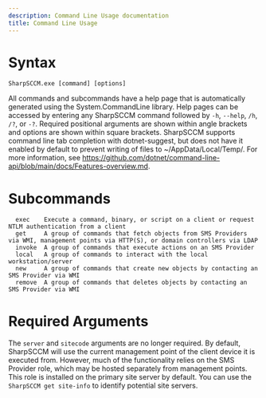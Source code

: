 ```yaml
---
description: Command Line Usage documentation
title: Command Line Usage
---
```


# Syntax
`SharpSCCM.exe [command] [options]`

All commands and subcommands have a help page that is automatically generated using the System.CommandLine library. Help pages can be accessed by entering any SharpSCCM command followed by `-h`, `--help`, `/h`, `/?`, or `-?`. Required positional arguments are shown within angle brackets and options are shown within square brackets. SharpSCCM supports command line tab completion with dotnet-suggest, but does not have it enabled by default to prevent writing of files to ~/AppData/Local/Temp/. For more information, see https://github.com/dotnet/command-line-api/blob/main/docs/Features-overview.md.

# Subcommands
```
  exec    Execute a command, binary, or script on a client or request NTLM authentication from a client
  get     A group of commands that fetch objects from SMS Providers via WMI, management points via HTTP(S), or domain controllers via LDAP
  invoke  A group of commands that execute actions on an SMS Provider
  local   A group of commands to interact with the local workstation/server
  new     A group of commands that create new objects by contacting an SMS Provider via WMI
  remove  A group of commands that deletes objects by contacting an SMS Provider via WMI
```

# Required Arguments
The `server` and `sitecode` arguments are no longer required. By default, SharpSCCM will use the current management point of the client device it is executed from. However, much of the functionality relies on the SMS Provider role, which may be hosted separately from management points. This role is installed on the primary site server by default. You can use the `SharpSCCM get site-info` to identify potential site servers.
